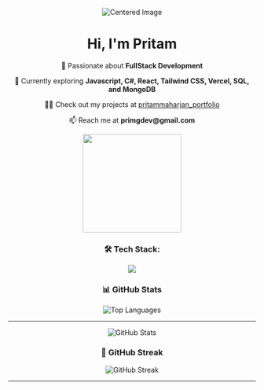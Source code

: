 <p align="center">
  <img src="https://res.cloudinary.com/dedpvue13/image/upload/v1726537260/extras/Ellipse_1_jivxjp.png" alt="Centered Image">
</p>

<h1 align="center">Hi, I'm Pritam</h1>

<p align="center">
  🚀 Passionate about <strong>FullStack Development</strong>
</p>

<p align="center">
  🌱 Currently exploring <strong>Javascript, C#, React, Tailwind CSS, Vercel, SQL, and MongoDB</strong>
</p>
<p align="center">
  👨‍💻 Check out my projects at <a href="https://pritammaharjan.vercel.app/" target="_blank">pritammaharjan_portfolio</a>
</p>

<p align="center">
  📫 Reach me at <strong>primgdev@gmail.com</strong>
</p>

<div align="center">
  <img height="200" src="https://media3.giphy.com/media/v1.Y2lkPTc5MGI3NjExcGYyenJveXE4ZHczZTlvMnI4ZDBrdDZ4ajF3YWc1eHc1dG03dGY5MSZlcD12MV9pbnRlcm5hbF9naWZfYnlfaWQmY3Q9Zw/jTNG3RF6EwbkpD4LZx/giphy.gif" />
</div>


<h3 align="center">🛠 Tech Stack:</h3>

<p align="center">
  <img src="https://skillicons.dev/icons?i=html,css,js,ts,react,nodejs,express,mongodb,unity,tailwind,git,github,vscode" />
</p>



<h3 align="center">📊 GitHub Stats</h3>

<p align="center">
  <img src="https://github-readme-stats.vercel.app/api/top-langs?username=pritammaharjan86&show_icons=true&locale=en&layout=compact&theme=dark" alt="Top Languages"/>
</p>

---

<p align="center">
  <img src="https://github-readme-stats.vercel.app/api?username=pritammaharjan86&show_icons=true&locale=en&theme=dark" alt="GitHub Stats"/>
</p>

<h3 align="center">📅 GitHub Streak</h3>

<p align="center">
  <img src="https://github-readme-streak-stats.herokuapp.com/?user=pritammaharjan86&theme=dark" alt="GitHub Streak"/>
</p>

---
